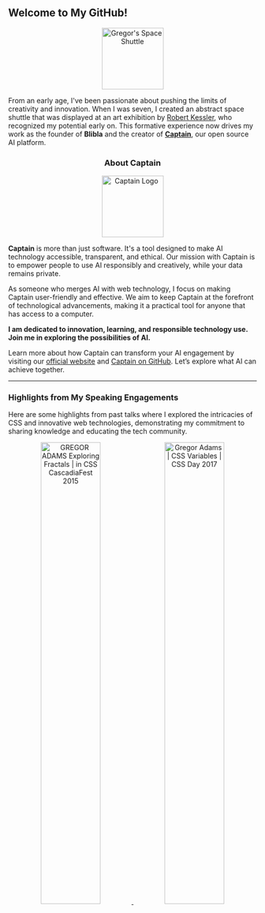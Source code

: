 ## Welcome to My GitHub!

<p align="center">
    <img src="https://github.com/pixelass/pixelass/assets/1148334/50103ab9-30cb-4868-983d-efeb4d99059e" alt="Gregor's Space Shuttle" width="125"/>
</p>

From an early age, I've been passionate about pushing the limits of creativity and innovation. When I was seven, I created an abstract space shuttle that was displayed at an art exhibition by [Robert Kessler](https://www.robert-kessler.de/), who recognized my potential early on. This formative experience now drives my work as the founder of **Blibla** and the creator of [**Captain**](https://blibla.com/captain), our open source AI platform.

<h3 align="center">About Captain</h3>

<p align="center">
    <img src="https://github.com/pixelass/pixelass/assets/1148334/4077e074-50c4-4d36-9fff-43c345e733c3" alt="Captain Logo" width="125"/>
</p>

**Captain** is more than just software. It's a tool designed to make AI technology accessible, transparent, and ethical. Our mission with Captain is to empower people to use AI responsibly and creatively, while your data remains private.

As someone who merges AI with web technology, I focus on making Captain user-friendly and effective. We aim to keep Captain at the forefront of technological advancements, making it a practical tool for anyone that has access to a computer.

**I am dedicated to innovation, learning, and responsible technology use. Join me in exploring the possibilities of AI.**

Learn more about how Captain can transform your AI engagement by visiting our [official website](https://get-captain.com) and [Captain on GitHub](https://blibla.com/captain). Let’s explore what AI can achieve together.

---

### Highlights from My Speaking Engagements
Here are some highlights from past talks where I explored the intricacies of CSS and innovative web technologies, demonstrating my commitment to sharing knowledge and educating the tech community.

<p align="center">
  <a href="https://www.youtube.com/watch?v=Y2G4nhkBYkc">
    <img src="https://i.ytimg.com/vi/Y2G4nhkBYkc/maxresdefault.jpg" width="49%" alt="GREGOR ADAMS Exploring Fractals | in CSS CascadiaFest 2015" />
  </a>
  <a href="https://www.youtube.com/watch?v=Os6f2m8VDGU">
    <img src="https://i.ytimg.com/vi/Os6f2m8VDGU/maxresdefault.jpg" width="49%" alt="Gregor Adams | CSS Variables | CSS Day 2017" />
  </a>
</p>

